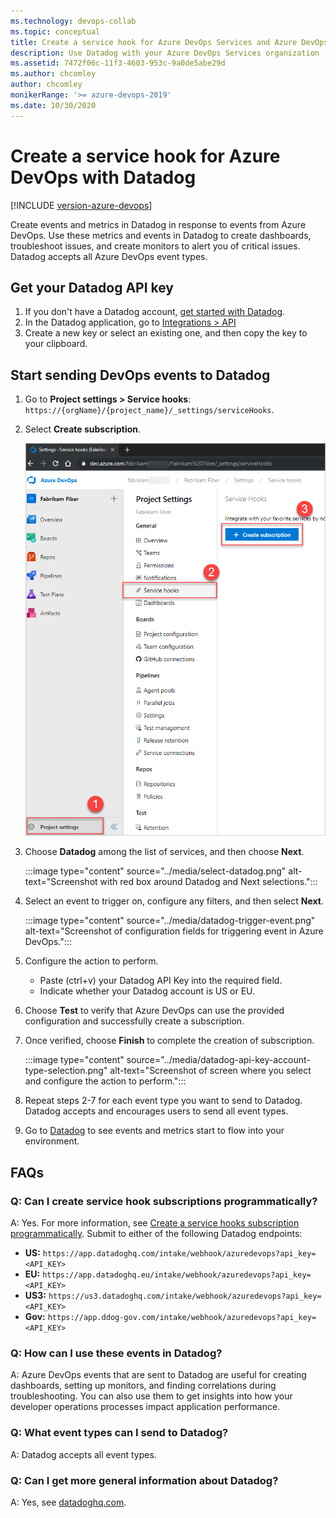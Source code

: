 ```yaml
---
ms.technology: devops-collab
ms.topic: conceptual
title: Create a service hook for Azure DevOps Services and Azure DevOps Server with Datadog.
description: Use Datadog with your Azure DevOps Services organization
ms.assetid: 7472f06c-11f3-4603-953c-9a0de5abe29d
ms.author: chcomley
author: chcomley
monikerRange: '>= azure-devops-2019'
ms.date: 10/30/2020
---
```

# Create a service hook for Azure DevOps with Datadog 

[!INCLUDE [version-azure-devops](../../includes/version-azure-devops.md)]

Create events and metrics in Datadog in response to events from Azure DevOps. Use these metrics and events in Datadog to create dashboards, troubleshoot issues, and create monitors to alert you of critical issues. Datadog accepts all Azure DevOps event types.

## Get your Datadog API key

1. If you don't have a Datadog account, [get started with Datadog](https://aka.ms/AzureDevOpsDataDog).
2. In the Datadog application, go to [Integrations > API](https://aka.ms/AzureDevOpsDataDogAPI)
3. Create a new key or select an existing one, and then copy the key to your clipboard. 

## Start sending DevOps events to Datadog

1. Go to **Project settings > Service hooks**: `https://{orgName}/{project_name}/_settings/serviceHooks`.

2. Select **Create subscription**.

   ![Select Create subscription from the Service hooks page](../media/service-hooks-page-select-create-subscription.png)

3. Choose **Datadog** among the list of services, and then choose **Next**.

   :::image type="content" source="../media/select-datadog.png" alt-text="Screenshot with red box around Datadog and Next selections.":::

4. Select an event to trigger on, configure any filters, and then select **Next**.

   :::image type="content" source="../media/datadog-trigger-event.png" alt-text="Screenshot of configuration fields for triggering event in Azure DevOps.":::

5. Configure the action to perform.
   - Paste (ctrl+v) your Datadog API Key into the required field.
   - Indicate whether your Datadog account is US or EU.

6. Choose **Test** to verify that Azure DevOps can use the provided configuration and successfully create a subscription.

7. Once verified, choose **Finish** to complete the creation of subscription.

    :::image type="content" source="../media/datadog-api-key-account-type-selection.png" alt-text="Screenshot of screen where you select and configure the action to perform.":::

8.	Repeat steps 2-7 for each event type you want to send to Datadog. Datadog accepts and encourages users to send all event types.
9.	Go to [Datadog](https://app.datadoghq.com/account/login) to see events and metrics start to flow into your environment.

## FAQs

### Q: Can I create service hook subscriptions programmatically?

A: Yes. For more information, see [Create a service hooks subscription programmatically](../create-subscription.md). Submit to either of the following Datadog endpoints: 

- **US:** `https://app.datadoghq.com/intake/webhook/azuredevops?api_key=<API_KEY>`
- **EU:** `https://app.datadoghq.eu/intake/webhook/azuredevops?api_key=<API_KEY>`
- **US3:** `https://us3.datadoghq.com/intake/webhook/azuredevops?api_key=<API_KEY>`
- **Gov:** `https://app.ddog-gov.com/intake/webhook/azuredevops?api_key=<API_KEY>`

### Q: How can I use these events in Datadog?

A: Azure DevOps events that are sent to Datadog are useful for creating dashboards, setting up monitors, and finding correlations during troubleshooting. You can also use them to get insights into how your developer operations processes impact application performance. 

### Q: What event types can I send to Datadog?

A: Datadog accepts all event types.

### Q: Can I get more general information about Datadog?

A: Yes, see [datadoghq.com](https://datadoghq.com).



